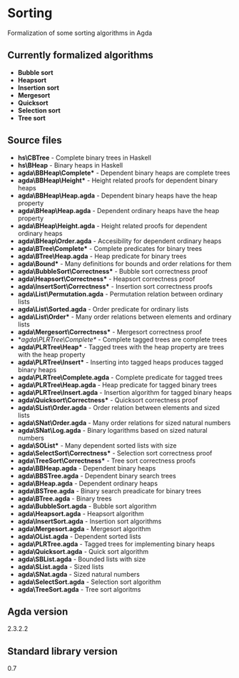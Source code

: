 # Sorting

Formalization of some sorting algorithms in Agda

## Currently formalized algorithms ##
- **Bubble sort**
- **Heapsort**
- **Insertion sort**
- **Mergesort**
- **Quicksort**
- **Selection sort**
- **Tree sort**

## Source files ##
- **hs\CBTree** - Complete binary trees in Haskell
- **hs\BHeap** - Binary heaps in Haskell
- **agda\BBHeap\Complete\*** - Dependent binary heaps are complete trees
- **agda\BBHeap\Height\*** - Height related proofs for dependent binary heaps
- **agda\BBHeap\Heap.agda** - Dependent binary heaps have the heap property
- **agda\BHeap\Heap.agda** - Dependent ordinary heaps have the heap property
- **agda\BHeap\Height.agda** - Height related proofs for dependent ordinary heaps
- **agda\BHeap\Order.agda** - Accesibility for dependent ordinary heaps
- **agda\BTree\Complete\*** - Complete predicates for binary trees 
- **agda\BTree\Heap.agda** - Heap predicate for binary trees 
- **agda\Bound\*** - Many definitions for bounds and order relations for them
- **agda\BubbleSort\Correctness\*** - Bubble sort correctness proof
- **agda\Heapsort\Correctness\*** - Heapsort correctness proof
- **agda\InsertSort\Correctness\*** - Insertion sort correctness proofs
- **agda\List\Permutation.agda** - Permutation relation between ordinary lists
- **agda\List\Sorted.agda** - Order predicate for ordinary lists
- **agda\List\Order\*** - Many order relations between elements and ordinary lists
- **agda\Mergesort\Correctness\*** - Mergesort correctness proof
- **agda\PLRTree\Complete\** - Complete tagged trees are complete trees
- **agda\PLRTree\Heap\*** - Tagged trees with the heap property are trees with the heap property
- **agda\PLRTree\Insert\*** - Inserting into tagged heaps produces tagged binary heaps
- **agda\PLRTree\Complete.agda** - Complete predicate for tagged trees
- **agda\PLRTree\Heap.agda** - Heap predicate for tagged binary trees
- **agda\PLRTree\Insert.agda** - Insertion algorithm for tagged binary heaps
- **agda\Quicksort\Correctness\*** - Quicksort correctness proof
- **agda\SList\Order.agda** - Order relation between elements and sized lists
- **agda\SNat\Order.agda** - Many order relations for sized natural numbers
- **agda\SNat\Log.agda** - Binary logarithms based on sized natural numbers
- **agda\SOList\*** - Many dependent sorted lists with size
- **agda\SelectSort\Correctness\*** - Selection sort correctness proof
- **agda\TreeSort\Correctness\*** - Tree sort correctness proofs
- **agda\BBHeap.agda** - Dependent binary heaps
- **agda\BBSTree.agda** - Dependent binary search trees
- **agda\BHeap.agda** - Dependent ordinary heaps
- **agda\BSTree.agda** - Binary search preadicate for binary trees
- **agda\BTree.agda** - Binary trees
- **agda\BubbleSort.agda** - Bubble sort algorithm
- **agda\Heapsort.agda** - Heapsort algorithm
- **agda\InsertSort.agda** - Insertion sort algorithms
- **agda\Mergesort.agda** - Mergesort algorithm
- **agda\OList.agda** - Dependent sorted lists
- **agda\PLRTree.agda** - Tagged trees for implementing binary heaps
- **agda\Quicksort.agda** - Quick sort algorithm
- **agda\SBList.agda** - Bounded lists with size
- **agda\SList.agda** - Sized lists
- **agda\SNat.agda** - Sized natural numbers
- **agda\SelectSort.agda** - Selection sort algorithm
- **agda\TreeSort.agda** - Tree sort algoritms

## Agda version ##
2.3.2.2

## Standard library version ##
0.7
